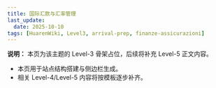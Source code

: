```yaml
---
title: 国际汇款与汇率管理
last_update:
  date: 2025-10-10
tags: [HuarenWiki, Level3, arrival-prep, finanze-assicurazioni]
---
```

**说明：** 本页为该主题的 Level-3 骨架占位，后续将补充 Level-5 正文内容。

- 本页用于站点结构搭建与侧边栏生成。
- 相关 Level-4/Level-5 内容将按模板逐步补齐。
